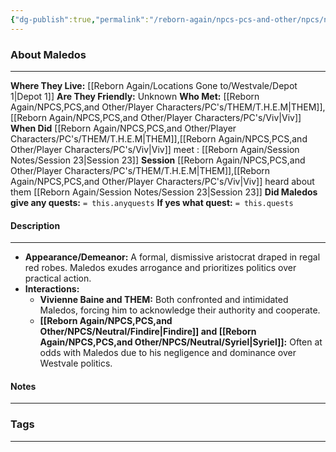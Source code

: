 ```yaml
---
{"dg-publish":true,"permalink":"/reborn-again/npcs-pcs-and-other/npcs/neutral/maledos/"}
---
```





### About Maledos
---
**Where They Live:** [[Reborn Again/Locations Gone to/Westvale/Depot 1\|Depot 1]]
**Are They Friendly:** Unknown
**Who Met:** [[Reborn Again/NPCS,PCS,and Other/Player Characters/PC's/THEM/T.H.E.M\|THEM]],[[Reborn Again/NPCS,PCS,and Other/Player Characters/PC's/Viv\|Viv]]
**When Did** [[Reborn Again/NPCS,PCS,and Other/Player Characters/PC's/THEM/T.H.E.M\|THEM]],[[Reborn Again/NPCS,PCS,and Other/Player Characters/PC's/Viv\|Viv]] meet : [[Reborn Again/Session Notes/Session 23\|Session 23]]
**Session** [[Reborn Again/NPCS,PCS,and Other/Player Characters/PC's/THEM/T.H.E.M\|THEM]],[[Reborn Again/NPCS,PCS,and Other/Player Characters/PC's/Viv\|Viv]] heard about them [[Reborn Again/Session Notes/Session 23\|Session 23]] 
**Did Maledos give any quests:** `= this.anyquests`
	**If yes what quest:** `= this.quests`


#### Description
---
- **Appearance/Demeanor:** A formal, dismissive aristocrat draped in regal red robes. Maledos exudes arrogance and prioritizes politics over practical action.
- **Interactions:**
    - **Vivienne Baine and THEM:** Both confronted and intimidated Maledos, forcing him to acknowledge their authority and cooperate.
    - **[[Reborn Again/NPCS,PCS,and Other/NPCS/Neutral/Findire\|Findire]] and [[Reborn Again/NPCS,PCS,and Other/NPCS/Neutral/Syriel\|Syriel]]:** Often at odds with Maledos due to his negligence and dominance over Westvale politics.
#### Notes
---



### Tags 

---



